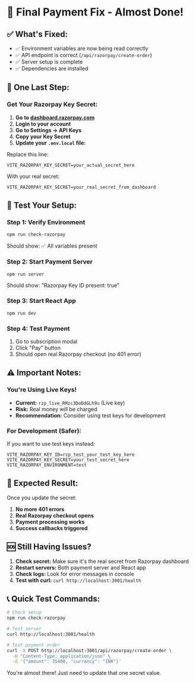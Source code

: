 # 🎯 Final Payment Fix - Almost Done!

## ✅ **What's Fixed:**
- ✅ Environment variables are now being read correctly
- ✅ API endpoint is correct (`/api/razorpay/create-order`)
- ✅ Server setup is complete
- ✅ Dependencies are installed

## 🚨 **One Last Step:**

### **Get Your Razorpay Key Secret:**

1. **Go to [dashboard.razorpay.com](https://dashboard.razorpay.com/)**
2. **Login to your account**
3. **Go to Settings → API Keys**
4. **Copy your Key Secret**
5. **Update your `.env.local` file:**

Replace this line:
```env
VITE_RAZORPAY_KEY_SECRET=your_actual_secret_here
```

With your real secret:
```env
VITE_RAZORPAY_KEY_SECRET=your_real_secret_from_dashboard
```

## 🚀 **Test Your Setup:**

### **Step 1: Verify Environment**
```bash
npm run check-razorpay
```
Should show: ✅ All variables present

### **Step 2: Start Payment Server**
```bash
npm run server
```
Should show: "Razorpay Key ID present: true"

### **Step 3: Start React App**
```bash
npm run dev
```

### **Step 4: Test Payment**
1. Go to subscription modal
2. Click "Pay" button
3. Should open real Razorpay checkout (no 401 error)

## ⚠️ **Important Notes:**

### **You're Using Live Keys!**
- **Current:** `rzp_live_RMzc3DoDdGLh9u` (Live key)
- **Risk:** Real money will be charged
- **Recommendation:** Consider using test keys for development

### **For Development (Safer):**
If you want to use test keys instead:
```env
VITE_RAZORPAY_KEY_ID=rzp_test_your_test_key_here
VITE_RAZORPAY_KEY_SECRET=your_test_secret_here
VITE_RAZORPAY_ENVIRONMENT=test
```

## 🎯 **Expected Result:**

Once you update the secret:
1. **No more 401 errors**
2. **Real Razorpay checkout opens**
3. **Payment processing works**
4. **Success callbacks triggered**

## 🆘 **Still Having Issues?**

1. **Check secret:** Make sure it's the real secret from Razorpay dashboard
2. **Restart servers:** Both payment server and React app
3. **Check logs:** Look for error messages in console
4. **Test with curl:** `curl http://localhost:3001/health`

## 📞 **Quick Test Commands:**

```bash
# Check setup
npm run check-razorpay

# Test server
curl http://localhost:3001/health

# Test payment order
curl -X POST http://localhost:3001/api/razorpay/create-order \
  -H "Content-Type: application/json" \
  -d '{"amount": 35400, "currency": "INR"}'
```

You're almost there! Just need to update that one secret value.


